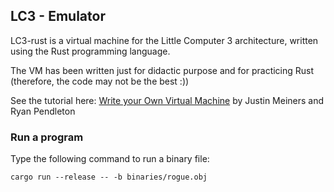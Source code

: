 ## LC3 - Emulator

LC3-rust is a virtual machine for the Little Computer 3 architecture, written using the Rust programming language.

The VM has been written just for didactic purpose and for practicing Rust (therefore, the code may not be the best :))

See the tutorial here: [Write your Own Virtual Machine](https://www.jmeiners.com/lc3-vm/) by Justin Meiners and Ryan Pendleton

### Run a program

Type the following command to run a binary file:

```shell
cargo run --release -- -b binaries/rogue.obj
```